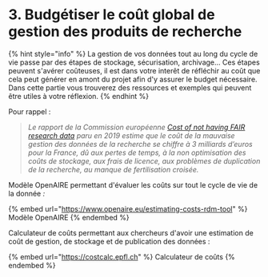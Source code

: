 # 3. Budgétiser le coût global de gestion des produits de recherche

{% hint style="info" %}
La gestion de vos données tout au long du cycle de vie passe par des étapes de stockage, sécurisation, archivage… Ces étapes peuvent s'avérer coûteuses, il est dans votre interêt de réfléchir au coût que cela peut générer en amont du projet afin d'y assurer le budget nécessaire. Dans cette partie vous trouverez des ressources et exemples qui peuvent être utiles à votre réflexion.&#x20;
{% endhint %}

Pour rappel :

> _Le rapport de la Commission européenne_ [_Cost of not having FAIR research data_](https://op.europa.eu/en/publication-detail/-/publication/d375368c-1a0a-11e9-8d04-01aa75ed71a1) _paru en 2019 estime que le coût de la mauvaise gestion des données de la recherche se chiffre à 3 milliards d’euros pour la France, dû aux pertes de temps, à la non optimisation des coûts de stockage, aux frais de licence, aux problèmes de duplication de la recherche, au manque de fertilisation croisée._

Modèle OpenAIRE permettant d'évaluer les coûts sur tout le cycle de vie de la donnée _:_

{% embed url="https://www.openaire.eu/estimating-costs-rdm-tool" %}
Modèle OpenAIRE&#x20;
{% endembed %}

Calculateur de coûts permettant aux chercheurs d'avoir une estimation de coût de gestion, de stockage et de publication des données :

{% embed url="https://costcalc.epfl.ch" %}
Calculateur de coûts
{% endembed %}
